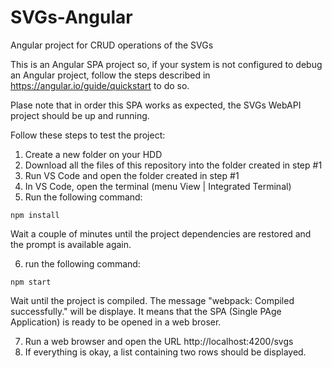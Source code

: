 # SVGs-Angular
Angular project for CRUD operations of the SVGs

This is an Angular SPA project so, if your system is not configured to debug an Angular project, follow the steps described in https://angular.io/guide/quickstart to do so.

Plase note that in order this SPA works as expected, the SVGs WebAPI project should be up and running.

Follow these steps to test the project:

1. Create a new folder on your HDD
2. Download all the files of this repository into the folder created in step #1
3. Run VS Code and open the folder created in step #1
4. In VS Code, open the terminal (menu View | Integrated Terminal)
5. Run the following command:
```
npm install
```
Wait a couple of minutes until the project dependencies are restored and the prompt is available again.

6. run the following command:
```
npm start
```
Wait until the project is compiled. The message "webpack: Compiled successfully." will be displaye. It means that the SPA (Single PAge Application) is ready to be opened in a web broser.

7. Run a web browser and open the URL http://localhost:4200/svgs
8. If everything is okay, a list containing two rows should be displayed.

